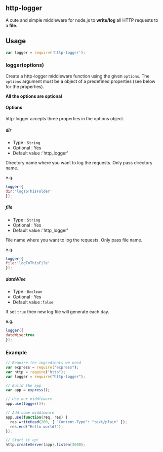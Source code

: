 ## http-logger
A cute and simple middleware for node.js to **write/log** all HTTP requests to a **file**. 

## Usage

```javascript 
var logger = require('http-logger');
```

### logger(options)
 
Create a http-logger middleware function using the given `options`.
The `options` argument must be a object of a predefined properties (see below for the properties).

**All the options are optional**

#### Options

http-logger accepts three properties in the options object.

##### dir 

- Type : `String`
- Optional : Yes
- Default value :'http_logger'

Directory name where you want to log the requests.
Only pass directory name.

e.g. 

```javascript
logger({
dir:'logToThisFolder'
});
```
##### file

- Type : `String`
- Optional : Yes
- Default value :'http_logger'

File name where you want to log the requests.
Only pass file name.

e.g. 

```javascript
logger({
file:'logToThisFile'
});
```
##### dateWise 

- Type : `Boolean`
- Optional : Yes
- Default value :`false`

If set `true` then new log file will generate each day.

e.g. 

```javascript
logger({
dateWise:true
});
```

### Example

```javascript
// Require the ingredients we need
var express = require("express");
var http = require("http");
var logger = require("http-logger");

// Build the app
var app = express();

// Use our middleware
app.use(logger());

// Add some middleware
app.use(function(req, res) {
  res.writeHead(200, { "Content-Type": "text/plain" });
  res.end("Hello world!");
});

// Start it up!
http.createServer(app).listen(3000);
```



